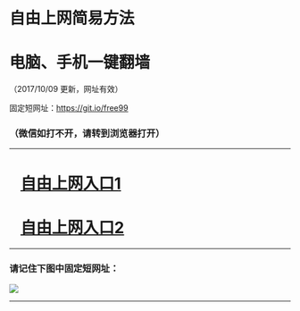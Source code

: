﻿# 自由上网简易方法

# 电脑、手机一键翻墙

（2017/10/09 更新，网址有效）

固定短网址：https://git.io/free99

### （微信如打不开，请转到浏览器打开）


***





# &nbsp;&nbsp; <a href="http://ft1779520703.fwq-tz-1001.info/fwqtz01.html?t=10090015448 " target="_blank">自由上网入口1</a>
# &nbsp;&nbsp; <a href="http://ft2204115767.fwq-tz-1002.info/fwqtz02.html?t=100900112807 " target="_blank">自由上网入口2</a>
***

### 请记住下图中固定短网址：

<img src="https://s3-us-west-2.amazonaws.com/fwq-1001/yjfq-20170905okok.png" /> 


***

